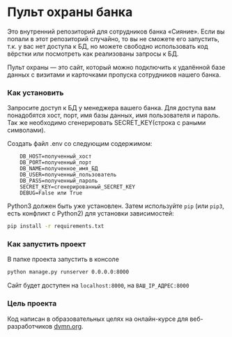 # Пульт охраны банка

Это внутренний репозиторий для сотрудников банка «Сияние». Если вы попали в этот репозиторий случайно, то вы не сможете его запустить, т.к. у вас нет доступа к БД, но можете свободно использовать код вёрстки или посмотреть как реализованы запросы к БД.

Пульт охраны — это сайт, который можно подключить к удалённой базе данных с визитами и карточками пропуска сотрудников нашего банка.

### Как установить

Запросите доступ к БД у менеджера вашего банка. Для доступа вам понадобятся хост, порт, имя базы данных, имя пользователя и пароль.
Так же необходимо сгенерировать SECRET_KEY(строка с раными символами).

Создать файл .env со следующим содержимом:

```.env
    DB_HOST=полученный_хост
    DB_PORT=полученный_порт
    DB_NAME=полученное_имя_БД
    DB_USER=полученный_пользователь
    DB_PASS=полученный_пароль
    SECRET_KEY=сгенерированный_SECRET_KEY
    DEBUG=False или True
```


Python3 должен быть уже установлен. 
Затем используйте `pip` (или `pip3`, есть конфликт с Python2) для установки зависимостей:
```bash
pip install -r requirements.txt
```


### Как запустить проект

В папке проекта запустить в консоле 

```bash
python manage.py runserver 0.0.0.0:8000
```

Сайт будет доступен на `localhost:8000`,  на `ВАШ_IP_АДРЕС:8000`

### Цель проекта

Код написан в образовательных целях на онлайн-курсе для веб-разработчиков [dvmn.org](https://dvmn.org/).